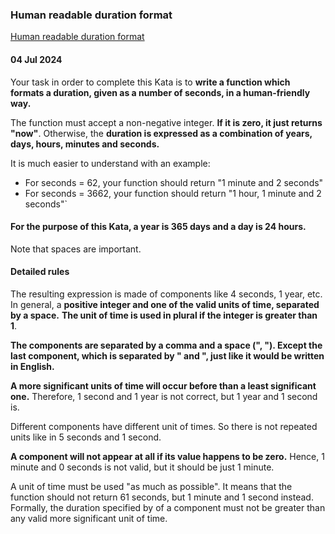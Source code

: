 ### Human readable duration format
[Human readable duration format](https://www.codewars.com/kata/52bc74d4ac05d0945d00054e/train/java)

#### 04 Jul 2024

Your task in order to complete this Kata is to **write a function which formats a duration, given as a number of seconds, in a human-friendly way.**

The function must accept a non-negative integer. **If it is zero, it just returns "now"**. Otherwise, the **duration is expressed as a combination of years, days, hours, minutes and seconds.**

It is much easier to understand with an example:

* For seconds = 62, your function should return
"1 minute and 2 seconds"
* For seconds = 3662, your function should return
  "1 hour, 1 minute and 2 seconds"`

#### For the purpose of this Kata, a year is 365 days and a day is 24 hours.

Note that spaces are important.

#### Detailed rules

The resulting expression is made of components like 4 seconds, 1 year, etc. In general, a **positive integer and one of the valid units of time, separated by a space.** **The unit of time is used in plural if the integer is greater than 1**.

**The components are separated by a comma and a space (", "). Except the last component, which is separated by " and ", just like it would be written in English.**

**A more significant units of time will occur before than a least significant one.** Therefore, 1 second and 1 year is not correct, but 1 year and 1 second is.

Different components have different unit of times. So there is not repeated units like in 5 seconds and 1 second.

**A component will not appear at all if its value happens to be zero.** Hence, 1 minute and 0 seconds is not valid, but it should be just 1 minute.

A unit of time must be used "as much as possible". It means that the function should not return 61 seconds, but 1 minute and 1 second instead. Formally, the duration specified by of a component must not be greater than any valid more significant unit of time.